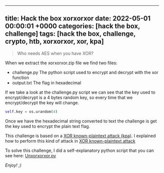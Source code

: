 ---
title: Hack the box xorxorxor
date: 2022-05-01 00:00:01 +0000
categories: [hack the box, challenge]
tags: [hack the box, challenge, crypto, htb, xorxorxor, xor, kpa]
--

>Who needs AES when you have XOR?

When we extract the xorxorxor.zip file we find two files:
- challenge.py The python script used to encrypt and decrypt with the xor function
- output.txt The flag in hexadecimal

If we take a look at the challenge.py script we can see that the key used to encrypt/decrypt is a 4 bytes random key, so every time that we encrypt/decrypt the key will change.

```python
self.key = os.urandom(4)
```

Once we have the hexadecimal string converted to text the challenge is get the key used to encrypt the plain text flag.

This challenge is based on a [XOR known-plaintext attack (kpa)](https://en.wikipedia.org/wiki/Known-plaintext_attack).
I explained how to perform this kind of attack in [XOR known-plaintext attack](https://rubenhortas.github.io/posts/xor-known-plaintext-attack/)

To solve this challenge, I did a self-explanatory python script that you can see here: [Unxorxorxor.py]()

_Enjoy! ;)_
